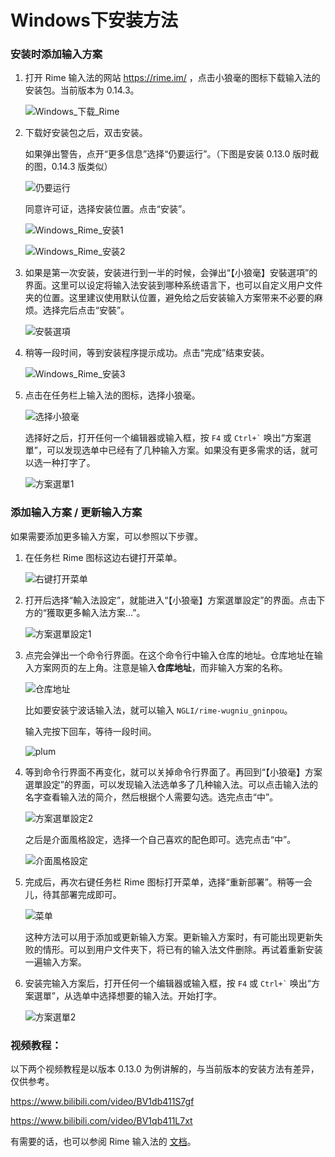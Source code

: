 # Windows下安装方法

### 安装时添加输入方案

1. 打开 Rime 输入法的网站 https://rime.im/ ，点击小狼毫的图标下载输入法的安装包。当前版本为 0.14.3。

    ![Windows_下载_Rime](Windows.assets/Windows_下载_Rime.png)

2. 下载好安装包之后，双击安装。

    如果弹出警告，点开“更多信息”选择“仍要运行”。（下图是安装 0.13.0 版时截的图，0.14.3 版类似）

    ![仍要运行](Windows.assets/仍要运行.png)

    同意许可证，选择安装位置。点击“安装”。

    ![Windows_Rime_安装1](Windows.assets/Windows_Rime_安装1.png)

    ![Windows_Rime_安装2](Windows.assets/Windows_Rime_安装2.png)

3. 如果是第一次安装，安装进行到一半的时候，会弹出“【小狼毫】安裝選項”的界面。这里可以设定将输入法安装到哪种系统语言下，也可以自定义用户文件夹的位置。这里建议使用默认位置，避免给之后安装输入方案带来不必要的麻烦。选择完后点击“安裝”。

    ![安裝選項](Windows.assets/安裝選項.png)

4. 稍等一段时间，等到安装程序提示成功。点击“完成”结束安装。

    ![Windows_Rime_安装3](Windows.assets/Windows_Rime_安装3.png)

5. 点击在任务栏上输入法的图标，选择小狼毫。

    ![选择小狼毫](Windows.assets/选择小狼毫.png)

    选择好之后，打开任何一个编辑器或输入框，按 `F4` 或 `` Ctrl+` `` 唤出“方案選單”，可以发现选单中已经有了几种输入方案。如果没有更多需求的话，就可以选一种打字了。

    ![方案選單1](Windows.assets/方案選單1.png)

### 添加输入方案 / 更新输入方案

如果需要添加更多输入方案，可以参照以下步骤。

1. 在任务栏 Rime 图标这边右键打开菜单。

    ![右键打开菜单](Windows.assets/右键打开菜单.png)

2. 打开后选择“輸入法設定”，就能进入“【小狼毫】方案選單設定”的界面。点击下方的“獲取更多輸入法方案...”。

    ![方案選單設定1](Windows.assets/方案選單設定1.png)

3. 点完会弹出一个命令行界面。在这个命令行中输入仓库的地址。仓库地址在输入方案网页的左上角。注意是输入**仓库地址**，而非输入方案的名称。

    ![仓库地址](Windows.assets/仓库地址.png)

    比如要安装宁波话输入法，就可以输入 `NGLI/rime-wugniu_gninpou`。

    输入完按下回车，等待一段时间。

    ![plum](Windows.assets/plum.png)

4. 等到命令行界面不再变化，就可以关掉命令行界面了。再回到“【小狼毫】方案選單設定”的界面，可以发现输入法选单多了几种输入法。可以点击输入法的名字查看输入法的简介，然后根据个人需要勾选。选完点击“中”。

    ![方案選單設定2](Windows.assets/方案選單設定2.png)

    之后是介面風格設定，选择一个自己喜欢的配色即可。选完点击“中”。

    ![介面風格設定](Windows.assets/介面風格設定.png)

5. 完成后，再次右键任务栏 Rime 图标打开菜单，选择“重新部署”。稍等一会儿，待其部署完成即可。

    ![菜单](Windows.assets/菜单.png)

    这种方法可以用于添加或更新输入方案。更新输入方案时，有可能出现更新失败的情形。可以到用户文件夹下，将已有的输入法文件删除。再试着重新安装一遍输入方案。

6. 安装完输入方案后，打开任何一个编辑器或输入框，按 `F4` 或 `` Ctrl+` `` 唤出“方案選單”，从选单中选择想要的输入法。开始打字。

    ![方案選單2](Windows.assets/方案選單2.png)

### 视频教程：

以下两个视频教程是以版本 0.13.0 为例讲解的，与当前版本的安装方法有差异，仅供参考。

https://www.bilibili.com/video/BV1db411S7gf

https://www.bilibili.com/video/BV1qb411L7xt

有需要的话，也可以参阅 Rime 输入法的 [文档](https://rime.im/docs/)。
